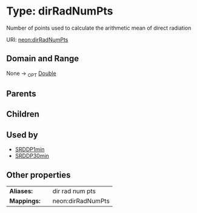 
# Type: dirRadNumPts


Number of points used to calculate the arithmetic mean of direct radiation

URI: [neon:dirRadNumPts](https://data.neonscience.org/dirRadNumPts)


## Domain and Range

None ->  <sub>OPT</sub> [Double](types/Double.md)

## Parents


## Children


## Used by

 * [SRDDP1min](SRDDP1min.md)
 * [SRDDP30min](SRDDP30min.md)

## Other properties

|  |  |  |
| --- | --- | --- |
| **Aliases:** | | dir rad num pts |
| **Mappings:** | | neon:dirRadNumPts |

